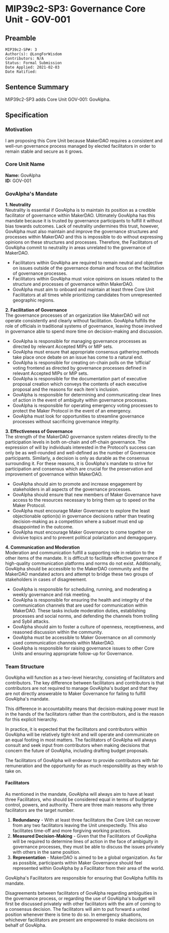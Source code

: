 # MIP39c2-SP3: Governance Core Unit - GOV-001

## Preamble

```
MIP39c2-SP#: 3
Author(s): @LongForWisdom
Contributors: N/A
Status: Formal Submission
Date Applied: 2021-02-03
Date Ratified:
```

## Sentence Summary

MIP39c2-SP3 adds Core Unit GOV-001: GovAlpha.

## Specification
    
### Motivation

I am proposing this Core Unit because MakerDAO requires a consistent and well-run governance process managed by elected facilitators in order to remain stable and secure as it grows.
    
### Core Unit Name

**Name:** GovAlpha  
**ID:** GOV-001  

### GovAlpha's Mandate

**1. Neutrality**  
Neutrality is essential if GovAlpha is to maintain its position as a credible facilitator of governance within MakerDAO. Ultimately GovAlpha has this mandate because it is trusted by governance participants to fulfill it without bias towards outcomes. Lack of neutrality undermines this trust, however, GovAlpha must also maintain and improve the governance structures and processes within MakerDAO and this is impossible to do without expressing opinions on these structures and processes. Therefore, the Facilitators of GovAlpha commit to neutrality in areas unrelated to the governance of MakerDAO.
- Facilitators within GovAlpha are required to remain neutral and objective on issues outside of the governance domain and focus on the facilitation of governance processes.
- Facilitators within GovAlpha must voice opinions on issues related to the structure and processes of governance within MakerDAO. 
- GovAlpha must aim to onboard and maintain at least three Core Unit Facilitators at all times while prioritizing candidates from unrepresented geographic regions.

**2. Facilitation of Governance**  
The governance processes of an organization like MakerDAO will not operate consistently and clearly without facilitation. GovAlpha fulfills the role of officials in traditional systems of governance, leaving those involved in governance able to spend more time on decision-making and discussion.
- GovAlpha is responsible for managing governance processes as directed by relevant Accepted MIPs or MIP sets. 
- GovAlpha must ensure that appropriate consensus gathering methods take place once debate on an issue has come to a natural end.
- GovAlpha is responsible for creating on-chain polls on the ‘official’ voting frontend as directed by governance processes defined in relevant Accepted MIPs or MIP sets.
- GovAlpha is responsible for the documentation part of executive proposal creation which conveys the contents of each executive proposal and the reasons for each item's inclusion.
- GovAlpha is responsible for determining and communicating clear lines of action in the event of ambiguity within governance processes.
- GovAlpha is responsible for operating emergency voting processes to protect the Maker Protocol in the event of an emergency.
- GovAlpha must look for opportunities to streamline governance processes without sacrificing governance integrity. 

**3. Effectiveness of Governance**  
The strength of the MakerDAO governance system relates directly to the participation levels in both on-chain and off-chain governance. The expression of will by individuals interested in the Protocol’s success can only be as well-rounded and well-defined as the number of Governance participants. Similarly, a decision is only as durable as the consensus surrounding it. For these reasons, it is GovAlpha's mandate to strive for participation and consensus which are crucial for the preservation and improvement of governance within MakerDAO.
- GovAlpha should aim to promote and increase engagement by stakeholders in all aspects of the governance processes. 
- GovAlpha should ensure that new members of Maker Governance have access to the resources necessary to bring them up to speed on the Maker Protocol.
- GovAlpha must encourage Maker Governance to explore the least objectionable option(s) in governance decisions rather than treating decision-making as a competition where a subset must end up disappointed in the outcome. 
- GovAlpha must encourage Maker Governance to come together on divisive topics and to prevent political polarization and demagoguery. 

**4. Communication and Moderation**  
Moderation and communication fulfill a supporting role in relation to the other items of the mandate. It is difficult to facilitate effective governance if high-quality communication platforms and norms do not exist. Additionally, GovAlpha should be accessible to the MakerDAO community and the MakerDAO mandated actors and attempt to bridge these two groups of stakeholders in cases of disagreement.
- GovAlpha is responsible for scheduling, running, and moderating a weekly governance and risk meeting.
- GovAlpha is responsible for ensuring the health and integrity of the communication channels that are used for communication within MakerDAO. These tasks include moderation duties, establishing processes and social norms, and defending the channels from trolling and Sybil attacks.
- GovAlpha should aim to foster a culture of openness, receptiveness, and reasoned discussion within the community.
- GovAlpha must be accessible to Maker Governance on all commonly used communication channels within MakerDAO.
- GovAlpha is responsible for raising governance issues to other Core Units and ensuring appropriate follow-up for Governance. 

### Team Structure

GovAlpha will function as a two-level hierarchy, consisting of facilitators and contributors. The key difference between facilitators and contributors is that contributors are not required to manage GovAlpha's budget and that they are not directly answerable to Maker Governance for failing to fulfill GovAlpha's mandate. 

This difference in accountability means that decision-making power must lie in the hands of the facilitators rather than the contributors, and is the reason for this explicit hierarchy. 

In practice, it is expected that the facilitators and contributors within GovAlpha will be relatively tight-knit and will operate and communicate on an equal footing in most matters. The facilitators of GovAlpha will always consult and seek input from contributors when making decisions that concern the future of GovAlpha, including drafting budget proposals.

The facilitators of GovAlpha will endeavor to provide contributors with fair remuneration and the opportunity for as much responsibility as they wish to take on.

#### Facilitators 

 As mentioned in the mandate, GovAlpha will always aim to have at least three Facilitators, who should be considered equal in terms of budgetary control, powers, and authority. There are three main reasons why three facilitators are the target number.
1. **Redundancy** - With at least three facilitators the Core Unit can recover from any two facilitators leaving the Unit unexpectedly. This also facilitates time-off and more forgiving working practices.
2. **Measured Decision-Making** - Given that the Facilitators of GovAlpha will be required to determine lines of action in the face of ambiguity in governance processes, they must be able to discuss the issues privately with others in the same position.
3. **Representation** - MakerDAO is aimed to be a global organization. As far as possible, participants within Maker Governance should feel represented within GovAlpha by a Facilitator from their area of the world.

GovAlpha's Facilitators are responsible for ensuring that GovAlpha fulfills its mandate.

Disagreements between facilitators of GovAlpha regarding ambiguities in the governance process, or regarding the use of GovAlpha's budget will first be discussed privately with other facilitators with the aim of coming to a consensus decision. The facilitators will aim to put forward a united position whenever there is time to do so. In emergency situations, whichever facilitators are present are empowered to make decisions on behalf of GovAlpha.
